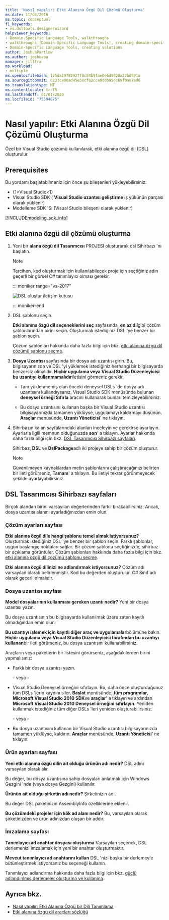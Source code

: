 ```yaml
---
title: 'Nasıl yapılır: Etki Alanına Özgü Dil Çözümü Oluşturma'
ms.date: 11/04/2016
ms.topic: conceptual
f1_keywords:
- vs.dsltools.designerwizard
helpviewer_keywords:
- Domain-Specific Language Tools, walkthroughs
- walkthroughs [Domain-Specific Language Tools], creating domain-specific language
- Domain-Specific Language Tools, creating solutions
author: JoshuaPartlow
ms.author: joshuapa
manager: jillfra
ms.workload:
- multiple
ms.openlocfilehash: 175da19782927f8c84b9fae0e6d9820a22bd891a
ms.sourcegitcommit: d233ca00ad45e50cf62cca0d0b95dc69f0a87ad6
ms.translationtype: MT
ms.contentlocale: tr-TR
ms.lasthandoff: 01/01/2020
ms.locfileid: "75594675"
---
```

# <a name="how-to-create-a-domain-specific-language-solution"></a>Nasıl yapılır: Etki Alanına Özgü Dil Çözümü Oluşturma
Özel bir Visual Studio çözümü kullanılarak, etki alanına özgü dil (DSL) oluşturulur.

## <a name="prerequisites"></a>Prerequisites

Bu yordamı başlatabilmeniz için önce şu bileşenleri yükleyebilirsiniz:

- {1&gt;Visual Studio&lt;1}
- Visual Studio SDK ( **Visual Studio uzantısı geliştirme** iş yükünün parçası olarak yüklenir)
- Modelleme SDK 'Sı (Visual Studio bileşeni olarak yüklenir)

[!INCLUDE[modeling_sdk_info](includes/modeling_sdk_info.md)]

## <a name="creating-a-domain-specific-language-solution"></a>Etki alanına özgü dil çözümü oluşturma

1. Yeni bir **alana özgü dil Tasarımcısı** PROJESI oluşturarak dsl Sihirbazı 'nı başlatın.

   > [!NOTE]
   > Tercihen, kod oluşturmak için kullanılabilecek proje için seçtiğiniz adın geçerli bir görsel C# tanımlayıcı olması gerekir.

   ::: moniker range="vs-2017"

   ![DSL oluştur iletişim kutusu](../modeling/media/create_dsldialog.png)

   ::: moniker-end

2. DSL şablonu seçin.

    **Etki alanına özgü dil seçeneklerini seç** sayfasında, **en az dil**gibi çözüm şablonlarından birini seçin. Oluşturmak istediğiniz DSL 'ye benzer bir şablon seçin.

    Çözüm şablonları hakkında daha fazla bilgi için bkz. [etki alanına özgü dil çözümü şablonu seçme](../modeling/choosing-a-domain-specific-language-solution-template.md).

3. **Dosya Uzantısı** sayfasında bir dosya adı uzantısı girin. Bu, bilgisayarınızda ve DSL 'yi yüklemek istediğiniz herhangi bir bilgisayarda benzersiz olmalıdır. **Hiçbir uygulama veya Visual Studio Düzenleyicisi bu uzantıyı kullanmamalıdır**iletisini görmeniz gerekir.

   - Tam yüklenmemiş olan önceki deneysel DSLs 'de dosya adı uzantısını kullandıysanız, Visual Studio SDK menüsünde bulunan **deneysel örneği Sıfırla** aracını kullanarak bunları temizleyebilirsiniz.

   - Bu dosya uzantısını kullanan başka bir Visual Studio uzantısı bilgisayarınızda tamamen yüklüyse, uygulamayı kaldırmayı düşünün. **Araçlar** menüsünde, **Uzantı Yöneticisi**' ne tıklayın.

4. Sihirbazın kalan sayfalarındaki alanları inceleyin ve gerekirse ayarlayın. Ayarlarla ilgili memnun olduğunuzda **son**' a tıklayın. Ayarlar hakkında daha fazla bilgi için bkz. [DSL Tasarımcısı Sihirbazı sayfaları](#settings).

    Sihirbaz, **DSL** ve **DslPackage**adlı iki projeye sahip bir çözüm oluşturur.

   > [!NOTE]
   > Güvenilmeyen kaynaklardan metin şablonlarını çalıştıracağınızı belirten bir ileti görürseniz, **Tamam**' a tıklayın. Bu iletiyi tekrar görünmeyecek şekilde ayarlayabilirsiniz.

## <a name="settings"></a>DSL Tasarımcısı Sihirbazı sayfaları
 Birçok alandan birini varsayılan değerlerinden farklı bırakabilirsiniz. Ancak, dosya uzantısı alanını ayarladığınızdan emin olun.

### <a name="solution-settings-page"></a>Çözüm ayarları sayfası
 **Etki alanına özgü dile hangi şablonu temel almak istiyorsunuz?**
Oluşturmak istediğiniz DSL 'ye benzer bir şablon seçin. Farklı şablonlar, uygun başlangıç noktaları sağlar. Bir çözüm şablonu seçtiğinizde, sihirbaz bir açıklama görüntüler. Çözüm şablonları hakkında daha fazla bilgi için bkz. [etki alanına özgü dil çözümü şablonu seçme](../modeling/choosing-a-domain-specific-language-solution-template.md).

 **Etki alanına özgü dilinizi ne adlandırmak istiyorsunuz?**
Çözüm adı varsayılan olarak belirlenmiştir. Kod bu değerden oluşturulur. C# Sınıf adı olarak geçerli olmalıdır.

### <a name="file-extension-page"></a>Dosya uzantısı sayfası
 **Model dosyalarının kullanması gereken uzantı nedir?**
Yeni bir dosya uzantısı yazın.

 Bu dosya uzantısının bu bilgisayarda kullanılmak üzere zaten kayıtlı olmadığından emin olun:

 **Bu uzantıyı işlemek için kayıtlı diğer araç ve uygulamalar**bölümüne bakın. **Hiçbir uygulama veya Visual Studio Düzenleyicisi tarafından bu uzantıyı kullanan**bir ileti görürseniz, bu dosya uzantısını kullanabilirsiniz.

 Araçların veya paketlerin bir listesini görürseniz, aşağıdakilerden birini yapmalısınız:

- Farklı bir dosya uzantısı yazın.

     \- veya -

- Visual Studio Deneysel örneğini sıfırlayın. Bu, daha önce oluşturduğunuz tüm DSLs 'lerin kaydını siler. **Başlat** menüsünde, **tüm programlar**, **Microsoft Visual Studio 2010 SDK**ve **araçlar**' a tıklayın ve ardından **Microsoft Visual Studio 2010 Deneysel örneğini sıfırlayın**. Yeniden kullanmak istediğiniz tüm diğer DSLs 'leri yeniden oluşturabilirsiniz.

     \- veya -

- Bu dosya uzantısını kullanan bir Visual Studio uzantısı bilgisayarınızda tamamen yüklüyse, kaldırın. **Araçlar** menüsünde, **Uzantı Yöneticisi**' ne tıklayın.

### <a name="product-settings-page"></a>Ürün ayarları sayfası
 **Yeni etki alanına özgü dilin ait olduğu ürünün adı nedir?**
DSL adını varsayılan olarak alır.

 Bu değer, bu dosya uzantısına sahip dosyaları anlatmak için Windows Gezgini 'nde (veya dosya Gezgini) kullanılır.

 **Ürünün ait olduğu şirketin adı nedir?**
Şirketinizin adı.

 Bu değer DSL paketinizin AssemblyInfo özelliklerine eklenir.

 **Bu çözümdeki projeler için kök ad alanı nedir?**
Bu, varsayılan olarak şirketinizden ve ürün adınızdan oluşan bir addır.

### <a name="signing-page"></a>İmzalama sayfası
 **Tanımlayıcı ad anahtar dosyası oluşturma** Varsayılan seçenek, DSL derlemenizi imzalamak için yeni bir anahtar oluşturmaktır.

 **Mevcut tanımlayıcı ad anahtarını kullan** DSL 'nizi başka bir derlemeyle bütünleştirmek istiyorsanız bu seçeneği kullanın.

 Tanımlayıcı adlandırma hakkında daha fazla bilgi için bkz. [güçlü adlandırılmış derlemeler oluşturma ve kullanma](/dotnet/standard/assembly/create-use-strong-named).

## <a name="see-also"></a>Ayrıca bkz.

- [Nasıl yapılır: Etki Alanına Özgü bir Dili Tanımlama](../modeling/how-to-define-a-domain-specific-language.md)
- [Etki alanına özgü dil araçları sözlüğü](https://msdn.microsoft.com/ca5e84cb-a315-465c-be24-76aa3df276aa)
